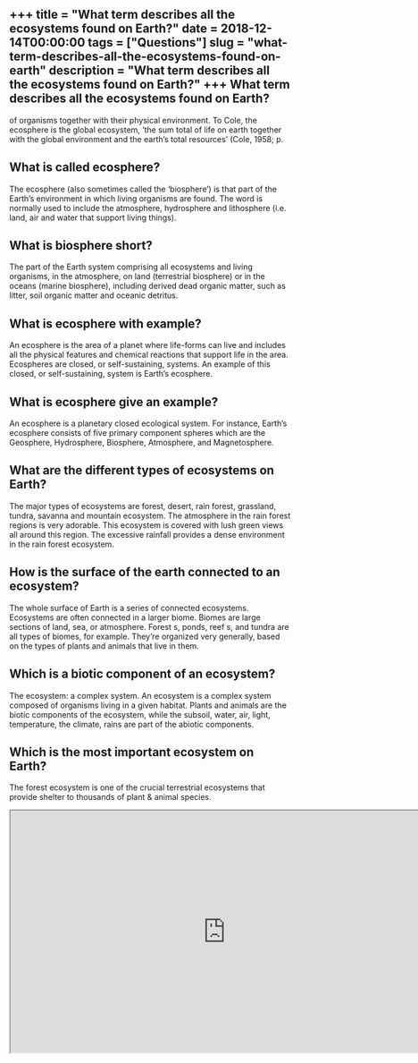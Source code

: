 +++
title = "What term describes all the ecosystems found on Earth?"
date = 2018-12-14T00:00:00
tags = ["Questions"]
slug = "what-term-describes-all-the-ecosystems-found-on-earth"
description = "What term describes all the ecosystems found on Earth?"
+++
What term describes all the ecosystems found on Earth?
------------------------------------------------------

of organisms together with their physical environment. To Cole, the ecosphere is the global ecosystem, ‘the sum total of life on earth together with the global environment and the earth’s total resources’ (Cole, 1958; p.

What is called ecosphere?
-------------------------

The ecosphere (also sometimes called the ‘biosphere’) is that part of the Earth’s environment in which living organisms are found. The word is normally used to include the atmosphere, hydrosphere and lithosphere (i.e. land, air and water that support living things).

What is biosphere short?
------------------------

The part of the Earth system comprising all ecosystems and living organisms, in the atmosphere, on land (terrestrial biosphere) or in the oceans (marine biosphere), including derived dead organic matter, such as litter, soil organic matter and oceanic detritus.

What is ecosphere with example?
-------------------------------

An ecosphere is the area of a planet where life-forms can live and includes all the physical features and chemical reactions that support life in the area. Ecospheres are closed, or self-sustaining, systems. An example of this closed, or self-sustaining, system is Earth’s ecosphere.

What is ecosphere give an example?
----------------------------------

An ecosphere is a planetary closed ecological system. For instance, Earth’s ecosphere consists of five primary component spheres which are the Geosphere, Hydrosphere, Biosphere, Atmosphere, and Magnetosphere.

What are the different types of ecosystems on Earth?
----------------------------------------------------

The major types of ecosystems are forest, desert, rain forest, grassland, tundra, savanna and mountain ecosystem. The atmosphere in the rain forest regions is very adorable. This ecosystem is covered with lush green views all around this region. The excessive rainfall provides a dense environment in the rain forest ecosystem.

How is the surface of the earth connected to an ecosystem?
----------------------------------------------------------

The whole surface of Earth is a series of connected ecosystems. Ecosystems are often connected in a larger biome. Biomes are large sections of land, sea, or atmosphere. Forest s, ponds, reef s, and tundra are all types of biomes, for example. They’re organized very generally, based on the types of plants and animals that live in them.

Which is a biotic component of an ecosystem?
--------------------------------------------

The ecosystem: a complex system. An ecosystem is a complex system composed of organisms living in a given habitat. Plants and animals are the biotic components of the ecosystem, while the subsoil, water, air, light, temperature, the climate, rains are part of the abiotic components.

Which is the most important ecosystem on Earth?
-----------------------------------------------

The forest ecosystem is one of the crucial terrestrial ecosystems that provide shelter to thousands of plant &amp; animal species.

<iframe allow="accelerometer; autoplay; clipboard-write; encrypted-media; gyroscope; picture-in-picture" allowfullscreen="" class="__youtube_prefs__  epyt-is-override  no-lazyload" data-no-lazy="1" data-origheight="433" data-origwidth="770" data-skipgform_ajax_framebjll="" height="433" id="_ytid_66590" loading="lazy" src="https://www.youtube.com/embed/sKJoXdrOT70?enablejsapi=1&autoplay=0&cc_load_policy=0&cc_lang_pref=&iv_load_policy=1&loop=0&modestbranding=0&rel=1&fs=1&playsinline=0&autohide=2&theme=dark&color=red&controls=1&" title="YouTube player" width="770"></iframe>